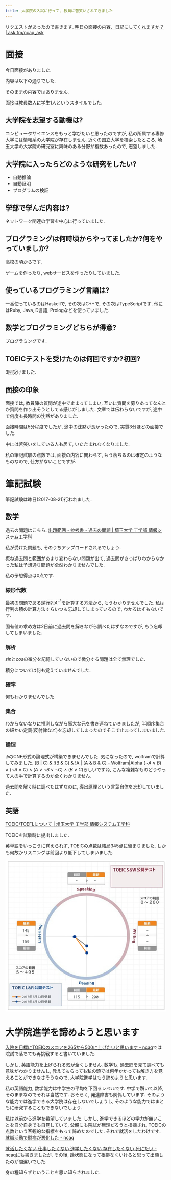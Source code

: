 ```yaml
---
title: 大学院の入試に行って, 教員に苦笑いされてきました
---
```


リクエストがあったので書きます.
[明日の面接の内容、日記にしてくれますか？ | ask.fm/ncaq_ask](https://ask.fm/ncaq_ask/answers/142720431694)

# 面接

今日面接がありました.

内容は以下の通りでした.

そのままの内容ではありません.

面接は教員数人に学生1人というスタイルでした.

## 大学院を志望する動機は?

コンピュータサイエンスをもっと学びたいと思ったのですが,
私の所属する専修大学には情報系の大学院が存在しません.
近くの国立大学を検索したところ,
埼玉大学の大学院の研究室に興味のある分野が複数あったので,
志望しました.

## 大学院に入ったらどのような研究をしたい?

* 自動推論
* 自動証明
* プログラムの検証

## 学部で学んだ内容は?

ネットワーク関連の学習を中心に行っていました.

## プログラミングは何時頃からやってましたか?何をやっていましか?

高校の頃からです.

ゲームを作ったり,
webサービスを作ったりしていました.

## 使っているプログラミング言語は?

一番使っているのはHaskellで,
その次はC++で,
その次はTypeScriptです.
他にはRuby, Java, D言語, Prologなどを使っていました.

## 数学とプログラミングどちらが得意?

プログラミングです.

## TOEICテストを受けたのは何回ですか?初回?

3回受けました.

## 面接の印象

面接では,
教員陣の質問が途中で止まってしまい,
互いに質問を募りあってなんとか質問を作り出そうとしてる感じがしました.
文章では伝わらないですが,
途中で何度も長時間の沈黙がありました.

面接時間は5分程度でしたが,
途中の沈黙が長かったので,
実質3分ほどの面接でした.

中には苦笑いをしている人も居て,
いたたまれなくなりました.

私の筆記試験の点数では,
面接の内容に関わらず,
もう落ちるのは確定のようなものなので,
仕方がないことですが.

# 筆記試験

筆記試験は昨日(2017-08-21)行われました.

## 数学

過去の問題はこちら.
[出題範囲・参考書・過去の問題 | 埼玉大学 工学部 情報システム工学科](http://www.ics.saitama-u.ac.jp/entrance/in/admissions-prepare/)

私が受けた問題も,
そのうちアップロードされるでしょう.

概ね過去問と範囲があまり変わらない問題が出て,
過去問がさっぱりわからなかった私は予想通り問題が全然わかりませんでした.

私の予想得点は0点です.

### 線形代数

最初の問題である逆行列$A^{-1}$を計算する方法から,
もうわかりませんでした.
私は行列の積の計算方法すらいつも忘却してしまっているので,
わかるはずもないです.

固有値の求め方は2日前に過去問を解きながら調べたはずなのですが,
もう忘却してしまいました.

### 解析

$sin$と$cos$の微分を記憶していないので微分する問題は全て無理でした.

積分については何も覚えていませんでした.

### 確率

何もわかりませんでした.

### 集合

わからないなりに推測しながら膨大な元を書き連ねていきましたが,
半順序集合の細かい定義(反射律など)を忘却してしまったのでそこで止まってしまいました.

### 論理

$ψ$のCNF形式の論理式が構築できませんでした.
気になったので,
wolframで計算してみました.
[(B | C) & !(B & C) & !A | (A & B & C) - Wolfram|Alpha](https://www.wolframalpha.com/input/?i=(B+%7C+C)+%26+!(B+%26+C)+%26+!A+%7C+(A+%26+B+%26+C))
$(¬A ∨ B) ∧ (¬A ∨ C) ∧ (A ∨ ¬B ∨ ¬C) ∧ (B ∨ C)$らしいですね,
こんな複雑なものどうやって人の手で計算するのか全くわかりません.

過去問を解く時に調べたはずなのに,
導出原理という言葉自体を忘却していました.

## 英語

[TOEIC/TOEFLについて | 埼玉大学 工学部 情報システム工学科](http://www.ics.saitama-u.ac.jp/entrance/in/english-test/)

TOEICを試験時に提出しました.

英単語をいっこうに覚えられず,
TOEICの点数は結局345点に留まりました.
しかも何故かリスニングは前回より低下してしまいました.

![toeicスコアの履歴](/asset/screenshot-2017-08-19-07-07-51.png)

# 大学院進学を諦めようと思います

[入院を目標にTOEICのスコアを265から500に上げたいと思います - ncaq](https://www.ncaq.net/2017/06/13/)では院試で落ちても再挑戦すると書いていました.

しかし,
英語能力を上げられる気が全くしません.
数学も,
過去問を見て調べても意味がわかりませんし,
教えてもらっても私の頭では何年かかっても解き方を覚えることができなさそうなので,
大学院進学はもう諦めようと思います.

私の英語能力,
数学能力は中学生の平均を下回るレベルです.
中学で躓いて以降,
そのままなのでそれは当然です.
おそらく,
発達障害も関係しています.
そのような能力では進学できる大学院は存在しないでしょうし,
そのような能力ではまともに研究することもできないでしょう.

私は以前から進学を希望していました.
しかし,
進学できるほどの学力が無いことを自分自身でも自覚していて,
父親にも院試が無理だろうと指摘され,
TOEICの点数という客観的な指標をもって諦めたのでした.
それで就活をしたわけです.
[就職活動で鬱病が悪化した - ncaq](https://www.ncaq.net/2017/03/22/)

[就活したくない 仕事したくない 進学したくない 存在したくない 死にたい - ncaq](https://www.ncaq.net/2017/08/17/)にも書きましたが.
その後,
躁状態になって根拠なくいけると思って出願したのが間違いでした.

身の程知らずということを思い知らされました.
